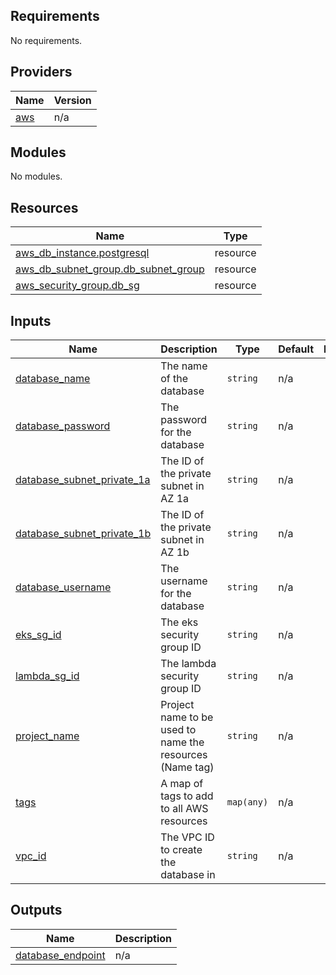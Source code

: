 <!-- BEGIN_TF_DOCS -->
## Requirements

No requirements.

## Providers

| Name | Version |
|------|---------|
| <a name="provider_aws"></a> [aws](#provider\_aws) | n/a |

## Modules

No modules.

## Resources

| Name | Type |
|------|------|
| [aws_db_instance.postgresql](https://registry.terraform.io/providers/hashicorp/aws/latest/docs/resources/db_instance) | resource |
| [aws_db_subnet_group.db_subnet_group](https://registry.terraform.io/providers/hashicorp/aws/latest/docs/resources/db_subnet_group) | resource |
| [aws_security_group.db_sg](https://registry.terraform.io/providers/hashicorp/aws/latest/docs/resources/security_group) | resource |

## Inputs

| Name | Description | Type | Default | Required |
|------|-------------|------|---------|:--------:|
| <a name="input_database_name"></a> [database\_name](#input\_database\_name) | The name of the database | `string` | n/a | yes |
| <a name="input_database_password"></a> [database\_password](#input\_database\_password) | The password for the database | `string` | n/a | yes |
| <a name="input_database_subnet_private_1a"></a> [database\_subnet\_private\_1a](#input\_database\_subnet\_private\_1a) | The ID of the private subnet in AZ 1a | `string` | n/a | yes |
| <a name="input_database_subnet_private_1b"></a> [database\_subnet\_private\_1b](#input\_database\_subnet\_private\_1b) | The ID of the private subnet in AZ 1b | `string` | n/a | yes |
| <a name="input_database_username"></a> [database\_username](#input\_database\_username) | The username for the database | `string` | n/a | yes |
| <a name="input_eks_sg_id"></a> [eks\_sg\_id](#input\_eks\_sg\_id) | The eks security group ID | `string` | n/a | yes |
| <a name="input_lambda_sg_id"></a> [lambda\_sg\_id](#input\_lambda\_sg\_id) | The lambda security group ID | `string` | n/a | yes |
| <a name="input_project_name"></a> [project\_name](#input\_project\_name) | Project name to be used to name the resources (Name tag) | `string` | n/a | yes |
| <a name="input_tags"></a> [tags](#input\_tags) | A map of tags to add to all AWS resources | `map(any)` | n/a | yes |
| <a name="input_vpc_id"></a> [vpc\_id](#input\_vpc\_id) | The VPC ID to create the database in | `string` | n/a | yes |

## Outputs

| Name | Description |
|------|-------------|
| <a name="output_database_endpoint"></a> [database\_endpoint](#output\_database\_endpoint) | n/a |
<!-- END_TF_DOCS -->